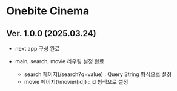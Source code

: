 # Onebite Cinema

## Ver. 1.0.0 (2025.03.24)

- next app 구성 완료
- main, search, movie 라우팅 설정 완료

  - search 페이지(/search?q=value) : Query String 형식으로 설정
  - movie 페이지(/movie/[id]) : id 형식으로 설정
